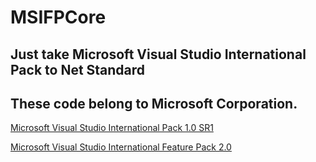 # MSIFPCore
## Just take Microsoft Visual Studio International Pack to Net Standard

## These code belong to Microsoft Corporation.

[Microsoft Visual Studio International Pack 1.0 SR1](https://www.microsoft.com/en-us/download/details.aspx?id=15251)

[Microsoft Visual Studio International Feature Pack 2.0](https://www.microsoft.com/en-us/download/details.aspx?id=18970)